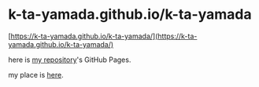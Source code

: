 # k-ta-yamada.github.io/k-ta-yamada

[https://k-ta-yamada.github.io/k-ta-yamada/](https://k-ta-yamada.github.io/k-ta-yamada/)

here is [my repository](https://github.com/k-ta-yamada/k-ta-yamada)'s GitHub Pages.

my place is [here](https://k-ta-yamada.herokuapp.com).
